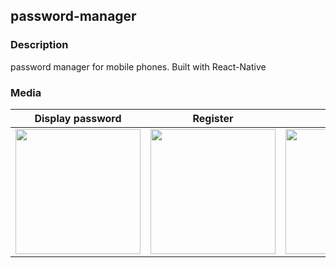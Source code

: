 ## password-manager


### Description

password manager for mobile phones. Built with React-Native

### Media

Display password  |  Register  | Add new  | Edit/Delete
:----------------:|:----------:|:--------:|:-----------:
<img src="http://konuralptoksoy.com/assets/images/portfolio/uPass/5.png" width="200px"> | <img src="http://konuralptoksoy.com/assets/images/portfolio/uPass/1.png" width="200px"> | <img src="http://konuralptoksoy.com/assets/images/portfolio/uPass/3.png" width="200px"> | <img src="http://konuralptoksoy.com/assets/images/portfolio/uPass/4.png" width="200px">
